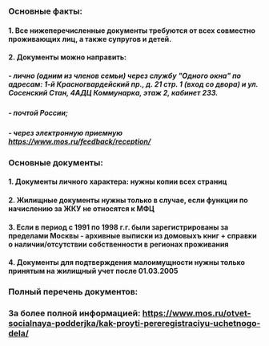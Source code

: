 ### Основные факты:
#### 1. Все нижеперечисленные документы требуются от всех совместно проживающих лиц, а также супругов и детей.
#### 2. Документы можно направить:
##### - лично (одним из членов семьи) через службу "Одного окна" по адресам: 1-й Красногвардейский пр., д. 21 стр. 1 (вход со двора) и ул. Сосенский Стан, 4АДЦ Коммунарка,      этаж 2, кабинет 233. 
##### - почтой России;
##### - через электронную приемную https://www.mos.ru/feedback/reception/
### Основные документы:
#### 1. Документы личного характера: нужны копии всех страниц
#### 2. Жилищные документы нужны только в случае, если функции по начислению за ЖКУ не относятся к МФЦ
#### 3. Если в период с 1991 по 1998 г.г. были зарегистрированы за пределами Москвы - архивные выписки из домовыхъ книг + справки о наличии/отсутствии собственности в регионах проживания
#### 4. Документы для подтверждения малоимущности нужны только принятым на жилищный учет после 01.03.2005
### Полный перечень документов:
### За более полной информацией: https://www.mos.ru/otvet-socialnaya-podderjka/kak-proyti-pereregistraciyu-uchetnogo-dela/
